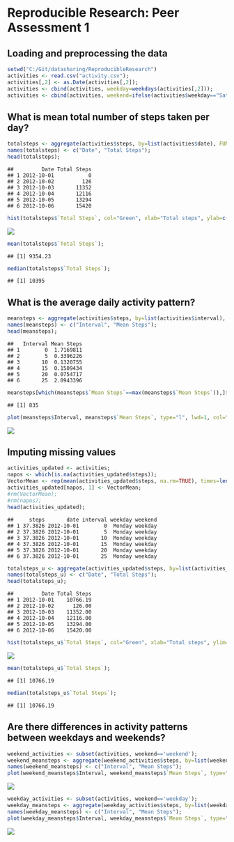 # Reproducible Research: Peer Assessment 1


## Loading and preprocessing the data

```r
setwd("C:/Git/datasharing/ReproducibleResearch")
activities <- read.csv("activity.csv");
activities[,2] <- as.Date(activities[,2]);
activities <- cbind(activities, weekday=weekdays(activities[,2]));
activities <- cbind(activities, weekend=ifelse(activities$weekday=="Saturday" | activities$weekday=="Sunday", "weekend", "weekday"));
```


## What is mean total number of steps taken per day?

```r
totalsteps <- aggregate(activities$steps, by=list(activities$date), FUN=sum, na.rm=TRUE);
names(totalsteps) <- c("Date", "Total Steps");
head(totalsteps);
```

```
##         Date Total Steps
## 1 2012-10-01           0
## 2 2012-10-02         126
## 3 2012-10-03       11352
## 4 2012-10-04       12116
## 5 2012-10-05       13294
## 6 2012-10-06       15420
```

```r
hist(totalsteps$`Total Steps`, col="Green", xlab="Total steps", ylab=c(0, 30), main="Total number of steps taken each day");
```

![](PA1_template_files/figure-html/unnamed-chunk-2-1.png)<!-- -->

```r
mean(totalsteps$`Total Steps`);
```

```
## [1] 9354.23
```

```r
median(totalsteps$`Total Steps`);
```

```
## [1] 10395
```

## What is the average daily activity pattern?

```r
meansteps <- aggregate(activities$steps, by=list(activities$interval), FUN=mean, na.rm=TRUE);
names(meansteps) <- c("Interval", "Mean Steps");
head(meansteps);
```

```
##   Interval Mean Steps
## 1        0  1.7169811
## 2        5  0.3396226
## 3       10  0.1320755
## 4       15  0.1509434
## 5       20  0.0754717
## 6       25  2.0943396
```

```r
meansteps[which(meansteps$`Mean Steps`==max(meansteps$`Mean Steps`)),]$Interval
```

```
## [1] 835
```

```r
plot(meansteps$Interval, meansteps$`Mean Steps`, type="l", lwd=1, col="brown", xlab="Interval", ylab="Mean Steps", main="Mean Steps in a day");
```

![](PA1_template_files/figure-html/unnamed-chunk-3-1.png)<!-- -->

## Imputing missing values

```r
activities_updated <- activities; 
napos <- which(is.na(activities_updated$steps));
VectorMean <- rep(mean(activities_updated$steps, na.rm=TRUE), times=length(napos));
activities_updated[napos, 1] <- VectorMean;
#rm(VectorMean);
#rm(napos);
head(activities_updated);
```

```
##     steps       date interval weekday weekend
## 1 37.3826 2012-10-01        0  Monday weekday
## 2 37.3826 2012-10-01        5  Monday weekday
## 3 37.3826 2012-10-01       10  Monday weekday
## 4 37.3826 2012-10-01       15  Monday weekday
## 5 37.3826 2012-10-01       20  Monday weekday
## 6 37.3826 2012-10-01       25  Monday weekday
```

```r
totalsteps_u <- aggregate(activities_updated$steps, by=list(activities_updated$date), FUN=sum, na.rm=TRUE);
names(totalsteps_u) <- c("Date", "Total Steps");
head(totalsteps_u);
```

```
##         Date Total Steps
## 1 2012-10-01    10766.19
## 2 2012-10-02      126.00
## 3 2012-10-03    11352.00
## 4 2012-10-04    12116.00
## 5 2012-10-05    13294.00
## 6 2012-10-06    15420.00
```

```r
hist(totalsteps_u$`Total Steps`, col="Green", xlab="Total steps", ylim=c(0, 40), main="Total number of steps taken each day");
```

![](PA1_template_files/figure-html/unnamed-chunk-4-1.png)<!-- -->

```r
mean(totalsteps_u$`Total Steps`);
```

```
## [1] 10766.19
```

```r
median(totalsteps_u$`Total Steps`);
```

```
## [1] 10766.19
```

## Are there differences in activity patterns between weekdays and weekends?

```r
weekend_activities <- subset(activities, weekend=='weekend');
weekend_meansteps <- aggregate(weekend_activities$steps, by=list(weekend_activities$interval), FUN=mean, na.rm=TRUE);
names(weekend_meansteps) <- c("Interval", "Mean Steps");
plot(weekend_meansteps$Interval, weekend_meansteps$`Mean Steps`, type="l", lwd=1, col="brown", xlab="Interval", ylab="Mean Steps", main="Mean Steps in a Weekend");
```

![](PA1_template_files/figure-html/unnamed-chunk-5-1.png)<!-- -->

```r
weekday_activities <- subset(activities, weekend=='weekday');
weekday_meansteps <- aggregate(weekday_activities$steps, by=list(weekday_activities$interval), FUN=mean, na.rm=TRUE);
names(weekday_meansteps) <- c("Interval", "Mean Steps");
plot(weekday_meansteps$Interval, weekday_meansteps$`Mean Steps`, type="l", lwd=1, col="brown", xlab="Interval", ylab="Mean Steps", main="Mean Steps in a Weekday");
```

![](PA1_template_files/figure-html/unnamed-chunk-5-2.png)<!-- -->


